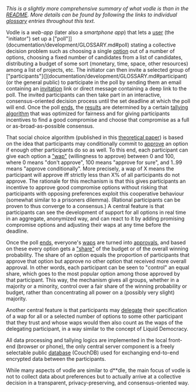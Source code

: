 *This is a slightly more comprehensive summary of what vodle is than in the 
[README](README.md). More details can be found by following the links to individual 
[glossary](documentation/development/GLOSSARY.md) entries throughout this text.*

Vodle is a *web-app* (later also a *smartphone app*) that lets a 
[user](documentation/development/GLOSSARY.md#user) (the 
"initiator") set up a 
["poll"]](documentation/development/GLOSSARY.md#poll)
stating a collective decision problem such as 
choosing a single 
[option](documentation/development/GLOSSARY.md#option)
out of a number of options, choosing a fixed number 
of candidates from a list of candidates, distributing a budget of some sort 
(monetary, time, space, other resources) among a list of projects, etc. The 
initiator can then invite a selected group of 
["participants"](](documentation/development/GLOSSARY.md#participant) 
(or the general 
public) to participate in the poll by sending them an email containing an 
[invitation](documentation/development/GLOSSARY.md#poll-invitation)
link or direct message containing a deep link to the poll. The 
invited participants can then take part in an interactive, consensus-oriented 
decision process until the set deadline at which the poll will end. Once the 
poll [ends](documentation/development/GLOSSARY.md#closing),
the [results](documentation/development/GLOSSARY.md#results)
are determined by a certain 
[tallying algorithm](documentation/development/GLOSSARY.md#tallying) 
that was optimized for fairness and for giving participants incentives to find 
a good compromise and choose that compromise as a full or as-broad-as-possible 
consensus.

That social choice algorithm (published in this 
[theoretical paper](https://papers.ssrn.com/sol3/papers.cfm?abstract_id=3751225)) 
is based on the 
idea that participants may conditionally commit to 
[approve](documentation/development/GLOSSARY.md#approval) 
an option if enough 
other participants do so as well. To this end, each participant can give each 
option a ["wap"](documentation/development/GLOSSARY.md#wap) 
(willingness to approve) between 0 and 100, where 0 means 
"don't approve", 100 means "approve for sure", and 1..99 means "approve 
conditionally". More precisely, a wap of X means the participant will approve 
iff strictly less than X% of all participants do not approve. The rationale for 
this mechanism is that this gives participants an incentive to approve good 
compromise options without risking that participants with opposing preferences 
exploit this cooperative behaviour (somewhat similar to a prisoners dilemma). 
(Rational participants can be proven to thus converge to a consensus.) A 
central feature is that participants can see the development of support for 
all options in real time in an aggregate, anonymized way, and can react to it 
by adding promising compromise options and adjusting their waps at any time 
before the deadline.

Once the poll [ends](documentation/development/GLOSSARY.md#ending), 
everyone's [waps](documentation/development/GLOSSARY.md#wap) 
are turned into [approvals](documentation/development/GLOSSARY.md#approval), 
and based on 
these every option gets a ["share"](documentation/development/GLOSSARY.md#share)
of the budget or of the overall winning 
probability. The share of an option equals the proportion of participants that 
approve that option but approve no other option that received more overall 
approval. In other words, each participant can be seen to "control" an equal 
share, which goes to the most popular option among those approved by that 
participant. This way, the mechanism gives all groups, whether in a majority or 
a minority, control over a fair share of the winning probability or budget, 
rather than concentrating all power on a (possibly very slight) majority.

Another central feature is that participants may 
[delegate](documentation/development/GLOSSARY.md#delegation) 
their specification 
of a wap for all or a selected number of options to some other participant 
that they trust and whose waps would then also count as the waps of the 
delegating participant, in a way similar to the concept of Liquid Democracy.

All data processing and tallying logics are implemented in the local front-end 
(browser or phone), the only central server component is a freely selectable 
public [database](documentation/development/GLOSSARY.md#user-database) 
(CouchDB) used for exchanging end-to-end encrypted data 
between the participants.

While many aspects of vodle are similar to d**dle, the main focus of vodle is 
not to collect data about preferences but to actually arrive at a collective
decision in a transparent, privacy-preserving, and consensus-oriented way.
